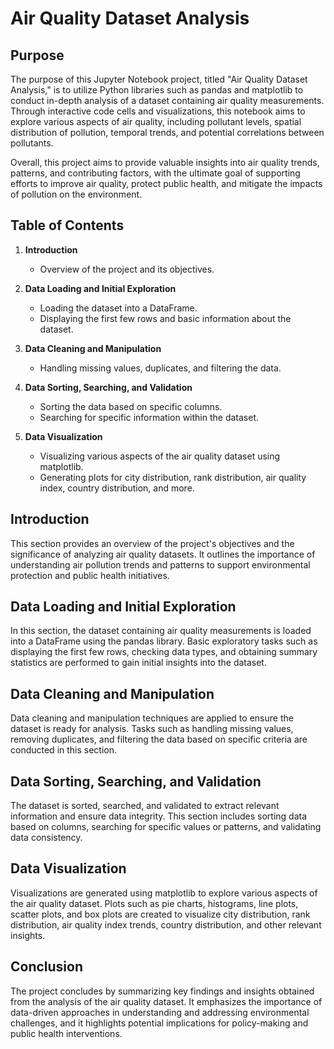 # Air Quality Dataset Analysis

## Purpose
The purpose of this Jupyter Notebook project, titled "Air Quality Dataset Analysis," is to utilize Python libraries such as pandas and matplotlib to conduct in-depth analysis of a dataset containing air quality measurements. Through interactive code cells and visualizations, this notebook aims to explore various aspects of air quality, including pollutant levels, spatial distribution of pollution, temporal trends, and potential correlations between pollutants.

Overall, this project aims to provide valuable insights into air quality trends, patterns, and contributing factors, with the ultimate goal of supporting efforts to improve air quality, protect public health, and mitigate the impacts of pollution on the environment.

## Table of Contents
1. **Introduction**
   - Overview of the project and its objectives.
   
2. **Data Loading and Initial Exploration**
   - Loading the dataset into a DataFrame.
   - Displaying the first few rows and basic information about the dataset.
   
3. **Data Cleaning and Manipulation**
   - Handling missing values, duplicates, and filtering the data.
   
4. **Data Sorting, Searching, and Validation**
   - Sorting the data based on specific columns.
   - Searching for specific information within the dataset.
   
5. **Data Visualization**
   - Visualizing various aspects of the air quality dataset using matplotlib.
   - Generating plots for city distribution, rank distribution, air quality index, country distribution, and more.

## Introduction
This section provides an overview of the project's objectives and the significance of analyzing air quality datasets. It outlines the importance of understanding air pollution trends and patterns to support environmental protection and public health initiatives.

## Data Loading and Initial Exploration
In this section, the dataset containing air quality measurements is loaded into a DataFrame using the pandas library. Basic exploratory tasks such as displaying the first few rows, checking data types, and obtaining summary statistics are performed to gain initial insights into the dataset.

## Data Cleaning and Manipulation
Data cleaning and manipulation techniques are applied to ensure the dataset is ready for analysis. Tasks such as handling missing values, removing duplicates, and filtering the data based on specific criteria are conducted in this section.

## Data Sorting, Searching, and Validation
The dataset is sorted, searched, and validated to extract relevant information and ensure data integrity. This section includes sorting data based on columns, searching for specific values or patterns, and validating data consistency.

## Data Visualization
Visualizations are generated using matplotlib to explore various aspects of the air quality dataset. Plots such as pie charts, histograms, line plots, scatter plots, and box plots are created to visualize city distribution, rank distribution, air quality index trends, country distribution, and other relevant insights.

## Conclusion
The project concludes by summarizing key findings and insights obtained from the analysis of the air quality dataset. It emphasizes the importance of data-driven approaches in understanding and addressing environmental challenges, and it highlights potential implications for policy-making and public health interventions.

